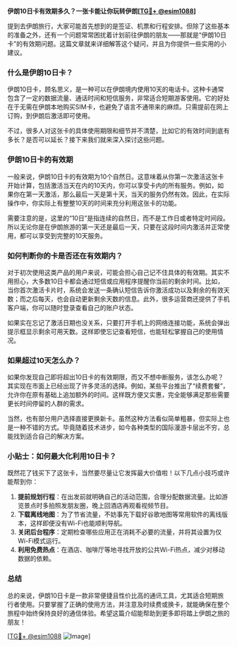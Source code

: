 **伊朗10日卡有效期多久？一张卡能让你玩转伊朗[[TG💪+ @esim1088](https://t.me/s/esim1088)]**

提到去伊朗旅行，大家可能首先想到的是签证、机票和行程安排。但除了这些基本的准备之外，还有一个问题常常困扰着计划前往伊朗的朋友——那就是“伊朗10日卡”的有效期问题。这篇文章就来详细解答这个疑问，并且为你提供一些实用的小建议。

### 什么是伊朗10日卡？

伊朗10日卡，顾名思义，是一种可以在伊朗境内使用10天的电话卡。这种卡通常包含了一定的数据流量、通话时间和短信服务，非常适合短期游客使用。它的好处在于无需在伊朗本地购买SIM卡，也避免了语言不通带来的麻烦。只需提前在网上订购，到伊朗后激活即可使用。

不过，很多人对这张卡的具体使用期限和细节并不清楚，比如它的有效时间到底有多长？是否可以延长？接下来我们就来深入探讨这些问题。

### 伊朗10日卡的有效期

一般来说，伊朗10日卡的有效期为10个自然日。这意味着从你第一次激活这张卡开始计算，包括激活当天在内的10天内，你可以享受卡内的所有服务。例如，如果你在第一天激活，那么最后一天是第十天，当天的服务仍然有效。因此，在实际操作中，你实际上有整整10天的时间来充分利用这张卡的功能。

需要注意的是，这里的“10日”是指连续的自然日，而不是工作日或者特定时间段。所以无论你是在伊朗旅游的第一天还是最后一天，只要在这段时间内激活并正常使用，都可以享受到完整的10天服务。

### 如何判断你的卡是否还在有效期内？

对于初次使用这类产品的用户来说，可能会担心自己记不住具体的有效期。其实不用担心，大多数10日卡都会通过短信或应用程序提醒你当前的剩余时间。比如，当你首次激活卡片时，系统会发送一条确认短信告诉你激活成功以及剩余的有效天数；而之后每天，也会自动更新剩余天数的信息。此外，很多运营商还提供了手机客户端，你可以随时登录查看自己的账户状态。

如果实在忘记了激活日期也没关系，只要打开手机上的网络连接功能，系统会弹出提示框显示剩余可用天数。这样即使忘记查看短信，也能轻松掌握自己的使用情况。

### 如果超过10天怎么办？

如果你发现自己即将超出10日卡的有效期限，而又不想中断服务，该怎么办呢？其实现在市面上已经出现了许多灵活的选择。例如，某些平台推出了“续费套餐”，允许你在原有基础上追加额外的时间。这样既方便又实惠，完全能够满足那些需要更长时间停留的人群的需求。

当然，也有部分用户选择直接更换新卡。虽然这种方法看似简单粗暴，但实际上也是一种不错的方式。毕竟随着技术进步，如今各种类型的国际漫游卡层出不穷，总能找到适合自己的解决方案。

### 小贴士：如何最大化利用10日卡？

既然花了钱买下了这张卡，当然要尽量让它发挥最大价值啦！以下几点小技巧或许能帮到你：

1. **提前规划行程**：在出发前就明确自己的活动范围，合理分配数据流量。比如游览景点时多拍照发朋友圈，晚上回酒店再观看视频节目。
2. **下载离线地图**：为了节省流量，不妨事先下载好谷歌地图等常用软件的离线版本，这样即便没有Wi-Fi也能顺利导航。
3. **关闭后台程序**：定期检查哪些应用正在消耗不必要的流量，并将其设置为仅Wi-Fi模式运行。
4. **利用免费热点**：在酒店、咖啡厅等地寻找开放的公共Wi-Fi热点，减少对移动数据的依赖。

### 总结

总的来说，伊朗10日卡是一款非常便捷且性价比高的通讯工具，尤其适合短期旅行者使用。只要掌握了正确的使用方法，并注意及时续费或换卡，就能确保在整个旅程中始终保持良好的通信体验。希望这篇介绍能帮助到更多即将踏上伊朗之旅的朋友！

[[TG💪+ @esim1088](https://t.me/s/esim1088) ![Image](https://i.postimg.cc/4NQfJmqS/Snipaste-2025-05-13-00-14-12.png)]
